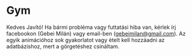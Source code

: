 # Gym
Kedves Javító!
Ha bármi probléma vagy futtatási hiba van, kérlek írj facebookon (Gebei Milán) vagy email-ben (gebeimilan@gmail.com). Az egyik animációhoz sok gyakorlatot vagy ételt kell hozzáadni az adatbázishoz, mert a görgetéshez csináltam.
